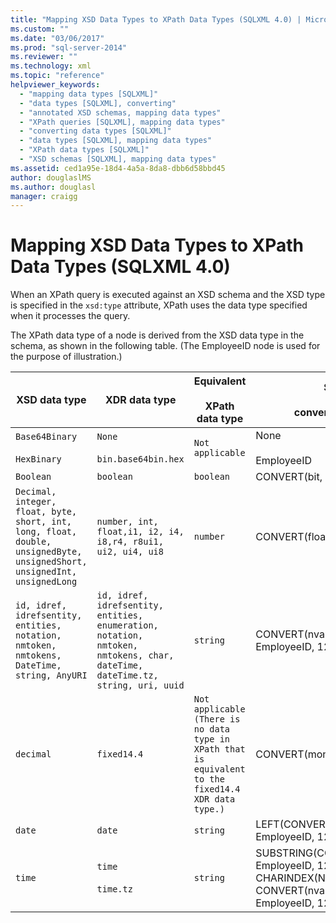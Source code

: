 ```yaml
---
title: "Mapping XSD Data Types to XPath Data Types (SQLXML 4.0) | Microsoft Docs"
ms.custom: ""
ms.date: "03/06/2017"
ms.prod: "sql-server-2014"
ms.reviewer: ""
ms.technology: xml
ms.topic: "reference"
helpviewer_keywords: 
  - "mapping data types [SQLXML]"
  - "data types [SQLXML], converting"
  - "annotated XSD schemas, mapping data types"
  - "XPath queries [SQLXML], mapping data types"
  - "converting data types [SQLXML]"
  - "data types [SQLXML], mapping data types"
  - "XPath data types [SQLXML]"
  - "XSD schemas [SQLXML], mapping data types"
ms.assetid: ced1a95e-18d4-4a5a-8da8-dbb6d58bbd45
author: douglaslMS
ms.author: douglasl
manager: craigg
---
```

# Mapping XSD Data Types to XPath Data Types (SQLXML 4.0)
  When an XPath query is executed against an XSD schema and the XSD type is specified in the `xsd:type` attribute, XPath uses the data type specified when it processes the query.  
  
 The XPath data type of a node is derived from the XSD data type in the schema, as shown in the following table. (The EmployeeID node is used for the purpose of illustration.)  
  
|XSD data type|XDR data type|Equivalent<br /><br /> XPath data type|SQL Server<br /><br /> conversion that is used|  
|-------------------|-------------------|------------------------------------|--------------------------------------------|  
|`Base64Binary`<br /><br /> `HexBinary`|`None`<br /><br /> `bin.base64bin.hex`|`Not applicable`|None<br /><br /> EmployeeID|  
|`Boolean`|`boolean`|`boolean`|CONVERT(bit, EmployeeID)|  
|`Decimal, integer, float, byte, short, int, long, float, double, unsignedByte, unsignedShort, unsignedInt, unsignedLong`|`number, int, float,i1, i2, i4, i8,r4, r8ui1, ui2, ui4, ui8`|`number`|CONVERT(float(53), EmployeeID)|  
|`id, idref, idrefsentity, entities, notation, nmtoken, nmtokens, DateTime, string, AnyURI`|`id, idref, idrefsentity, entities, enumeration, notation, nmtoken, nmtokens, char, dateTime, dateTime.tz, string, uri, uuid`|`string`|CONVERT(nvarchar(4000), EmployeeID, 126)|  
|`decimal`|`fixed14.4`|`Not applicable (There is no data type in XPath that is equivalent to the fixed14.4 XDR data type.)`|CONVERT(money, EmployeeID)|  
|`date`|`date`|`string`|LEFT(CONVERT(nvarchar(4000), EmployeeID, 126), 10)|  
|`time`|`time`<br /><br /> `time.tz`|`string`|SUBSTRING(CONVERT(nvarchar(4000), EmployeeID, 126), 1 + CHARINDEX(N'T', CONVERT(nvarchar(4000), EmployeeID, 126)), 24)|  
  
  
